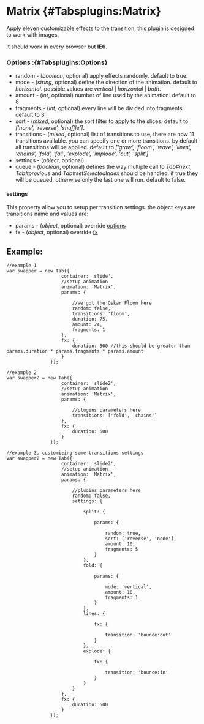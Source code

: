 Matrix {#Tabsplugins:Matrix}
============

Apply eleven customizable effects to the transition, this plugin is designed to work with images.

It should work in every browser but **IE6**.

### Options :{#Tabsplugins:Options}

* random  - (*boolean*, optional) apply effects randomly. default to true.
* mode  - (*string*, optional) define the direction of the animation. default to *horizontal*. possible values are *vertical* | *horizontal* | *both*.
* amount - (*int*, optional) number of line used by the animation. default to 8
* fragments - (*int*, optional) every line will be divided into fragments. default to 3.
* sort - (*mixed*, optional) the sort filter to apply to the slices. default to *['none', 'reverse', 'shuffle']*.
* transitions  - (*mixed*, optional) list of transitions to use, there are now 11 transitions available. you can specify one or more transitions. by default all transitions will be applied. default to *['grow', 'floom', 'wave', 'lines', 'chains', 'fold', 'fall', 'explode', 'implode', 'out', 'split']*
* settings - (*object*, optional) .
* queue  - (*boolean*, optional) defines the way multiple call to *Tab#next*, *Tab#previous* and *Tab#setSelectedIndex* should be handled. if true they will be queued, otherwise only the last one will run. default to false.

#### settings
This property allow you to setup per transition settings. the object keys are transitions name and values are:
* params - (*object*, optional) override [options](#Tabsplugins:Options)
* fx - (*object*, optional) override [fx][]

## Example:

	//example 1
	var swapper = new Tab({
						container: 'slide', 
						//setup animation
						animation: 'Matrix', 
						params: {
						
							//we got the Oskar Floom here
							random: false,
							transitions: 'floom',
							duration: 75,
							amount: 24,
							fragments: 1
						},
						fx: {
							duration: 500 //this should be greater than params.duration * params.fragments * params.amount
						}
					});

	//example 2
	var swapper2 = new Tab({
						container: 'slide2', 
						//setup animation
						animation: 'Matrix', 
						params: {
						
							//plugins parameters here
							transitions: ['fold', 'chains']
						},
						fx: {
							duration: 500
						}
					});

	//example 3, customizing some transitions settings
	var swapper2 = new Tab({
						container: 'slide2', 
						//setup animation
						animation: 'Matrix', 
						params: {
						
							//plugins parameters here
							random: false,
							settings: {
							
								split: {
								
									params: {
									
										random: true,
										sort: ['reverse', 'none'],
										amount: 10,
										fragments: 5
									}
								},
								fold: {
								
									params: {
									
										mode: 'vertical',
										amount: 10,
										fragments: 1
									}
								},
								lines: {
								
									fx: {
									
										transition: 'bounce:out'
									}
								},
								explode: {
								
									fx: {
									
										transition: 'bounce:in'
									}
								}
							}
						},
						fx: {
							duration: 500
						}
					});

[fx]: [Tab#Tab:options]